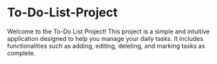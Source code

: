 # To-Do-List-Project
Welcome to the To-Do List Project! This project is a simple and intuitive application designed to help you manage your daily tasks. It includes functionalities such as adding, editing, deleting, and marking tasks as complete.
